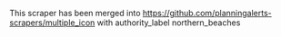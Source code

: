 This scraper has been merged into https://github.com/planningalerts-scrapers/multiple_icon
with authority_label northern_beaches
